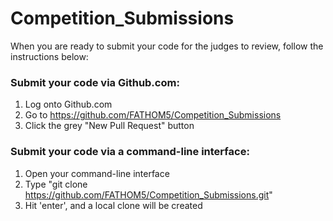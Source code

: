 # Competition_Submissions

When you are ready to submit your code for the judges to review, follow the instructions below:

### Submit your code via Github.com:
1. Log onto Github.com
2. Go to https://github.com/FATHOM5/Competition_Submissions
3. Click the grey "New Pull Request" button
### Submit your code via a command-line interface:
1. Open your command-line interface
2. Type "git clone https://github.com/FATHOM5/Competition_Submissions.git"
3. Hit 'enter', and a local clone will be created
